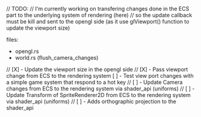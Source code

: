 // TODO: 
// I'm currently working on transfering changes done in the ECS part to the underlying system of rendering (here)
// so the update callback must be kill and sent to the opengl side (as it use glViewport() function to update the viewport size)

files:
- opengl.rs
- world.rs (flush_camera_changes)

// [X] - Update the viewport size in the opengl side
// [X] - Pass viewport change from ECS to the rendering system
        [ ] - Test view port changes with a simple game system that respond to a hot key
// [ ] - Update Camera changes from ECS to the rendering system via shader_api (uniforms)
// [ ] - Update Transform of SpriteRenderer2D from ECS to the rendering system via shader_api (uniforms)
// [ ] - Adds orthographic projection to the shader_api
